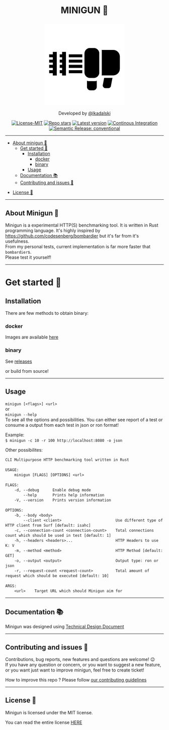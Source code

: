 # <p align="center"> MINIGUN  🦀 </p>

<p align="center">
  <img src="/docs/images/minigun.svg" width="256" height="256" />
</p>

<p align="center">Developed by <a href="https://lkadalski.github.io/" target="_blank">@lkadalski</a></p>

<p align="center">
  <a href="https://opensource.org/licenses/MIT"
    ><img
      src="https://img.shields.io/badge/License-MIT-teal.svg"
      alt="License-MIT"
  /></a>
  <a href="https://github.com/lkadalski/minigun/stargazers"
    ><img
      src="https://img.shields.io/github/stars/lkadalski/minigun.svg"
      alt="Repo stars"
  /></a>
    <a href="https://github.com/lkadalski/minigun/releases"
    ><img
      src="https://img.shields.io/github/v/release/lkadalski/minigun?sort=semver"
      alt="Latest version"
  /></a>
      <a href="https://github.com/lkadalski/minigun/actions/workflows/build.yml"
    ><img
      src="https://github.com/lkadalski/minigun/actions/workflows/build.yml/badge.svg"
      alt="Continous Integration"
  /></a>
      <a href="https://github.com/lkadalski/minigun/releases"
    ><img
      src="https://img.shields.io/badge/semantic--release-conventional-e10079?logo=semantic-release"
      alt="Semantic Release: conventional"
  /></a>
<!--   <a href="https://crates.io/crates/minigun"
    ><img
      src="https://img.shields.io/crates/d/minigun.svg"
      alt="Downloads counter"
  /></a>
  <a href="https://crates.io/crates/minigun"
    ><img
      src="https://img.shields.io/crates/v/minigun.svg"
      alt="Latest version"
  /></a>
   -->

---

- [About minigun 👑](#about-minigun-)
  - [Get started 🏁](#get-started-)
      - [Installation](#installation)
        - [docker](#docker)
        - [binary](#binary)
      - [Usage](#usage)
  - [Documentation 📚](#documentation-)
  - [Contributing and issues 🤝](#contributing-and-issues-)
<!--   - [Changelog ⏳](#changelog-) -->
  - [License 📃](#license-)


---

## About Minigun 👑

Minigun is a experimental HTTP(S) benchmarking tool. It is written in Rust programming language.
It's highly inspired by https://github.com/codesenberg/bombardier but it's far from it's usefulness. <br>
From my personal tests, current implementation is far more faster that `bombardier`s. <br>
Please test it yourself!

---

# Get started 🏁

## Installation
There are few methods to obtain binary:
<!--
### cargo
TBD -->
### docker
Images are available [here](https://hub.docker.com/r/lkadalski/minigun/tags)
### binary
See [releases](https://github.com/lkadalski/minigun/releases)

or build from source!

---

## Usage

`minigun [<flags>] <url>` <br>
or  <br>
`minigun --help` <br>
To see all the options and possibilities.
You can either see report of a test or consume a output from each test in json or ron format!

Example: <br>
`$ minigun -c 10 -r 100 http://localhost:8080 -o json` <br>

Other possibilites: <br>
```
CLI Multipurpose HTTP benchmarking tool written in Rust

USAGE:
    minigun [FLAGS] [OPTIONS] <url>

FLAGS:
    -d, --debug      Enable debug mode
        --help       Prints help information
    -V, --version    Prints version information

OPTIONS:
    -b, --body <body>
        --client <client>                        Use different type of HTTP client from Surf [default: isahc]
    -c, --connection-count <connection-count>    Total connections count which should be used in test [default: 1]
    -h, --headers <headers>...                   HTTP Headers to use K: V
    -m, --method <method>                        HTTP Method [default: GET]
    -o, --output <output>                        Output type: ron or json
    -r, --request-count <request-count>          Total amount of request which should be executed [default: 10]

ARGS:
    <url>    Target URL which should Minigun aim for
```


---

## Documentation 📚

Minigun was designed using [Technical Design Document](docs/TDD.md)

<!-- The developer documentation can be found on Rust Docs at <https://docs.rs/minigun> -->

---

## Contributing and issues 🤝

Contributions, bug reports, new features and questions are welcome! 😉 <br>
If you have any question or concern, or you want to suggest a new feature, or you want just want to improve minigun, feel free to create ticket!

How to improve this repo ? Please follow [our contributing guidelines](docs/CONTRIBUTING.md)

---
<!--
## Changelog ⏳
TBD
<!-- View minigun's changelog [HERE](docs/CHANGELOG.md) -->

## License 📃

Minigun is licensed under the MIT license.

You can read the entire license [HERE](docs/LICENSE)
